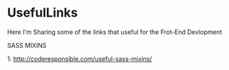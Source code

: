 # UsefulLinks

Here I'm Sharing some of the links that useful for the Frot-End Devlopment

SASS MIXINS

1: http://coderesponsible.com/useful-sass-mixins/
